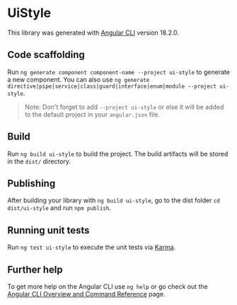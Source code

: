 # UiStyle

This library was generated with [Angular CLI](https://github.com/angular/angular-cli) version 18.2.0.

## Code scaffolding

Run `ng generate component component-name --project ui-style` to generate a new component. You can also use `ng generate directive|pipe|service|class|guard|interface|enum|module --project ui-style`.
> Note: Don't forget to add `--project ui-style` or else it will be added to the default project in your `angular.json` file. 

## Build

Run `ng build ui-style` to build the project. The build artifacts will be stored in the `dist/` directory.

## Publishing

After building your library with `ng build ui-style`, go to the dist folder `cd dist/ui-style` and run `npm publish`.

## Running unit tests

Run `ng test ui-style` to execute the unit tests via [Karma](https://karma-runner.github.io).

## Further help

To get more help on the Angular CLI use `ng help` or go check out the [Angular CLI Overview and Command Reference](https://angular.dev/tools/cli) page.
